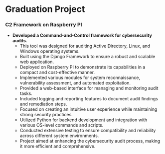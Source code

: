 # Graduation Project

### C2 Framework on Raspberry PI

- **Developed a Command-and-Control framework for cybersecurity audits.**
  - This tool was designed for auditing Active Directory, Linux, and Windows operating systems.
  - Built using the Django Framework to ensure a robust and scalable web application.
  - Deployed on Raspberry PI to demonstrate its capabilities in a compact and cost-effective manner.
  - Implemented various modules for system reconnaissance, vulnerability assessment, and automated exploitation.
  - Provided a web-based interface for managing and monitoring audit tasks.
  - Included logging and reporting features to document audit findings and remediation steps.
  - Focused on creating an intuitive user experience while maintaining strong security practices.
  - Utilized Python for backend development and integration with various OS-level commands and scripts.
  - Conducted extensive testing to ensure compatibility and reliability across different system environments.
  - Project aimed at enhancing the cybersecurity audit process, making it more efficient and comprehensive.
